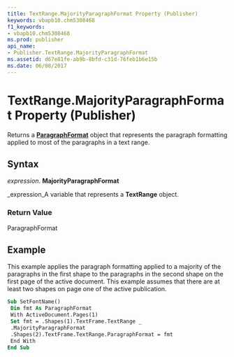 ```yaml
---
title: TextRange.MajorityParagraphFormat Property (Publisher)
keywords: vbapb10.chm5308468
f1_keywords:
- vbapb10.chm5308468
ms.prod: publisher
api_name:
- Publisher.TextRange.MajorityParagraphFormat
ms.assetid: d67e81fe-ab9b-8bfd-c31d-76feb1b6e15b
ms.date: 06/08/2017
---
```



# TextRange.MajorityParagraphFormat Property (Publisher)

Returns a **[ParagraphFormat](paragraphformat-object-publisher.md)** object that represents the paragraph formatting applied to most of the paragraphs in a text range.


## Syntax

 _expression_. **MajorityParagraphFormat**

 _expression_A variable that represents a **TextRange** object.


### Return Value

ParagraphFormat


## Example

This example applies the paragraph formatting applied to a majority of the paragraphs in the first shape to the paragraphs in the second shape on the first page of the active document. This example assumes that there are at least two shapes on page one of the active publication.


```vb
Sub SetFontName() 
 Dim fmt As ParagraphFormat 
 With ActiveDocument.Pages(1) 
 Set fmt = .Shapes(1).TextFrame.TextRange _ 
 .MajorityParagraphFormat 
 .Shapes(2).TextFrame.TextRange.ParagraphFormat = fmt 
 End With 
End Sub
```


